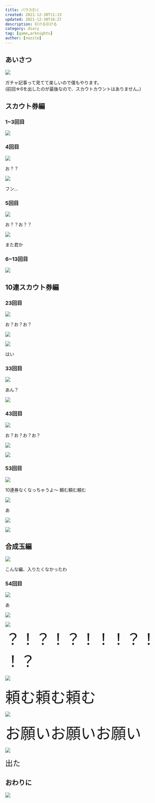 ```yaml
---
title: パラス引く
created: 2021-12-30T11:13
updated: 2021-12-30T16:27
description: 引ける引ける
category: diary
tag: [game,arknights]
author: [nozzle]
---
```


## あいさつ
![](scout_01.png)

ガチャ記事って見てて楽しいので僕もやります。  
(前回☆6を出したのが最後なので、スカウトカウントはありません。)


## スカウト券編
### 1~3回目
![](gacha_01.png)

### 4回目
![](bag_01.png)

お？？  

![](red_01.png)

フン...

### 5回目

![](bag_08.png)

お？？お？？

![](red_02.png)

また君か

### 6~13回目

![](gacha_02.png)

## 10連スカウト券編
### 23回目
![](bag_02.png)

お？お？お？

![](ticket_01.png)

![](list_01.png)

はい

### 33回目

![](bag_03.png)

あん？

![](gacha_03.png)

### 43回目

![](bag_04.png)

お？お？お？お？

![](ticket_02.png)

![](gacha_04.png)


### 53回目

![](scout_02.png)

10連券なくなっちゃうよ～
頼む頼む頼む

![](bag_05.png)

あ

![](ticket_03.png)

![](gacha_05.png)

## 合成玉編

![](scout_03.png)

こんな編、入りたくなかったわ

### 54回目
![](bag_06.png)

あ

![](bag_07.png)

![](seikin_01.png)
<font size="7">？！？！？！！！？！！？</font>


![](ticket_04.png)

<font size="7">頼む頼む頼む</font>

![](silhouette_01.png)


<font size="7">お願いお願いお願い</font>

![](pallas_01.png)

<font size="5">出た</font>

## おわりに
![](result.png)



